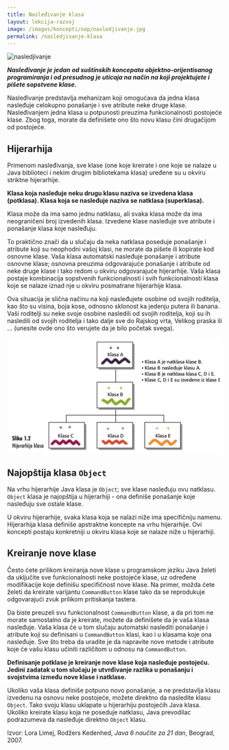 ```yaml
---
title: Nasleđivanje klasa
layout: lekcija-razvoj
image: /images/koncepti/oop/nasledjivanje.jpg
permalink: /nasledjivanje-klasa
---
```


![nasledjivanje]({{page.image}})

***Nasleđivanje je jedan od suštinskih koncepata objektno-orijentisanog programiranja i od presudnog je uticaja na način na koji projektujete i pišete sopstvene klase.***

Nasleđivanje predstavlja mehanizam koji omogućava da jedna klasa nasleđuje celokupno ponašanje i sve atribute neke druge klase. Nasleđivanjem jedna klasa u potpunosti preuzima funkcionalnosti postojeće klase. Zbog toga, morate da definišete ono što novu klasu čini drugačijom od postojeće.

## Hijerarhija

Primenom nasleđivanja, sve klase (one koje kreirate i one koje se nalaze u Java biblioteci i nekim drugim bibliotekama klasa) uređene su u okviru striktne hijerarhije.

**Klasa koja nasleđuje neku drugu klasu naziva se izvedena klasa (potklasa). Klasa koja se nasleđuje naziva se natklasa (superklasa).**

Klasa može da ima samo jednu natklasu, ali svaka klasa može da ima neograničeni broj izvedenih klasa. Izvedene klase nasleđuje sve atribute i ponašanje klasa koje nasleđuju.

To praktično znači da u slučaju da neka natklasa poseduje ponašanje i atribute koji su neophodni vašoj klasi, ne morate da pišete ili kopirate kod osnovne klase. Vaša klasa automatski nasleđuje ponašanje i atribute osnovne klase; osnovna preuzima odgovarajuće ponašanje i atribute od neke druge klase i tako redom u okviru odgovarajuće hijerarhije. Vaša klasa postaje kombinacija sopstvenih funkcionalnosti i svih funkcionalnosti klasa koje se nalaze iznad nje u okviru posmatrane hijerarhije klasa.

Ova situacija je slična načinu na koji nasleđujete osobine od svojih roditelja, kao što su visina, boja kose, odnosno sklonost ka jedenju putera ili banana. Vaši roditelji su neke svoje osobine nasledili od svojih roditelja, koji su ih nasledili od svojih roditelja i tako dalje sve do Rajskog vrta, Velikog praska ili ... (unesite ovde ono što verujete da je bilo početak svega).

![](/images/koncepti/oop/hijerarhija-klasa.png)

## Najopštija klasa `Object`

Na vrhu hijerarhije Java klasa je `Object`; sve klase nasleđuju ovu natklasu. `Object` klasa je najopštija u hijerarhiji - ona definiše ponašanje koje nasleđuju sve ostale klase.

U okviru hijerarhije, svaka klasa koja se nalazi niže ima specifičniju namenu. Hijerarhija klasa definiše apstraktne koncepte na vrhu hijerarhije. Ovi koncepti postaju konkretniji u okviru klasa koje se nalaze niže u hijerarhiji.

## Kreiranje nove klase

Često ćete prilikom kreiranja nove klase u programskom jeziku Java želeti da uključite sve funkcionalnosti neke postojeće klase, uz određene modifikacije koje definišu specifičnost nove klase. Na primer, možda ćete želeti da kreirate varijantu `CommandButton` klase tako da se reprodukuje odgovarajući zvuk prilikom pritiskanja tastera.

Da biste preuzeli svu funkcionalnost `CommandButton` klase, a da pri tom ne morate samostalno da je kreirate, možete da definišete da je vaša klasa nasleđuje. Vaša klasa će u tom slučaju automatski naslediti ponašanje i atribute koji su definisani u `CommandButton` klasi, kao i u klasama koje ona nasleđuje. Sve što treba da uradite je da napravite nove metode i atribute koje će vašu klasu učiniti različitom u odnosu na `CommandButton`.

**Definisanje potklase je kreiranje nove klase koja nasleđuje postojeću. Jedini zadatak u tom slučaju je utvrđivanje razlika u ponašanju i svojstvima između nove klase i natklase.**

Ukoliko vaša klasa definiše potpuno novo ponašanje, a ne predstavlja klasu izvedenu na osnovu neke postojeće, možete direktno da nasledite klasu `Object`. Tako svoju klasu uklapate u hijerarhiju postojećih Java klasa. Ukoliko kreirate klasu koja ne poseduje natklasu, Java prevodilac podrazumeva da nasleđuje direktno `Object` klasu.


Izvor: Lora Limej, Rodžers Kedenhed, *Java 6 naučite za 21 dan*, Beograd, 2007.
